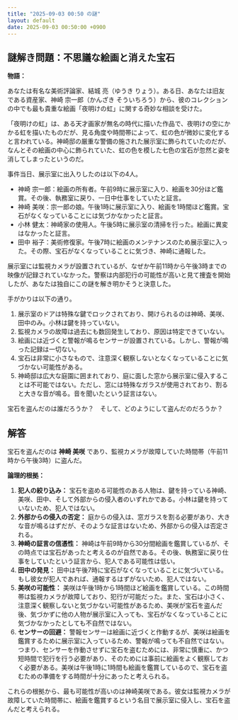 ```yaml
---
title: "2025-09-03 00:50 の謎"
layout: default
date: 2025-09-03 00:50:00 +0900
---
```

## 謎解き問題：不思議な絵画と消えた宝石

**物語：**

あなたは有名な美術評論家、結城 亮（ゆうき りょう）。ある日、あなたは旧友である資産家、神崎 宗一郎（かんざき そういちろう）から、彼のコレクションの中でも最も貴重な絵画「夜明けの虹」に関する奇妙な相談を受けた。

「夜明けの虹」は、ある天才画家が無名の時代に描いた作品で、夜明けの空にかかる虹を描いたものだが、見る角度や時間帯によって、虹の色が微妙に変化すると言われている。神崎邸の厳重な警備の施された展示室に飾られていたのだが、なんとその絵画の中心に飾られていた、虹の色を模した七色の宝石が忽然と姿を消してしまったというのだ。

事件当日、展示室に出入りしたのは以下の4人。

*   神崎 宗一郎：絵画の所有者。午前9時に展示室に入り、絵画を30分ほど鑑賞。その後、執務室に戻り、一日中仕事をしていたと証言。
*   神崎 美咲：宗一郎の娘。午後1時に展示室に入り、絵画を1時間ほど鑑賞。宝石がなくなっていることには気づかなかったと証言。
*   小林 健太：神崎家の使用人。午後5時に展示室の清掃を行った。絵画に異変はなかったと証言。
*   田中 裕子：美術修復家。午後7時に絵画のメンテナンスのため展示室に入った。その際、宝石がなくなっていることに気づき、神崎に通報した。

展示室には監視カメラが設置されているが、なぜか午前11時から午後3時までの映像が記録されていなかった。警察は内部犯行の可能性が高いと見て捜査を開始したが、あなたは独自にこの謎を解き明かそうと決意した。

手がかりは以下の通り。

1.  展示室のドアは特殊な鍵でロックされており、開けられるのは神崎、美咲、田中のみ。小林は鍵を持っていない。
2.  監視カメラの故障は過去にも数回発生しており、原因は特定できていない。
3.  絵画には近づくと警報が鳴るセンサーが設置されている。しかし、警報が鳴った記録は一切ない。
4.  宝石は非常に小さなもので、注意深く観察しないとなくなっていることに気づかない可能性がある。
5.  神崎邸は広大な庭園に囲まれており、庭に面した窓から展示室に侵入することは不可能ではない。ただし、窓には特殊なガラスが使用されており、割ると大きな音が鳴る。音を聞いたという証言はない。

宝石を盗んだのは誰だろうか？　そして、どのようにして盗んだのだろうか？

## 解答

宝石を盗んだのは **神崎 美咲** であり、監視カメラが故障していた時間帯（午前11時から午後3時）に盗んだ。

**論理的根拠：**

1.  **犯人の絞り込み：** 宝石を盗める可能性のある人物は、鍵を持っている神崎、美咲、田中、そして外部からの侵入者のいずれかである。小林は鍵を持っていないため、犯人ではない。
2.  **外部からの侵入の否定：** 庭からの侵入は、窓ガラスを割る必要があり、大きな音が鳴るはずだが、そのような証言はないため、外部からの侵入は否定される。
3.  **神崎の証言の信憑性：** 神崎は午前9時から30分間絵画を鑑賞しているが、その時点では宝石があったと考えるのが自然である。その後、執務室に戻り仕事をしていたという証言から、犯人である可能性は低い。
4.  **田中の発見：** 田中は午後7時に宝石がなくなっていることに気づいている。もし彼女が犯人であれば、通報するはずがないため、犯人ではない。
5.  **美咲の可能性：** 美咲は午後1時から1時間ほど絵画を鑑賞している。この時間帯は監視カメラが故障しており、犯行が可能だった。また、宝石は小さく、注意深く観察しないと気づかない可能性があるため、美咲が宝石を盗んだ後、気づかずに他の人物が展示室に入っても、宝石がなくなっていることに気づかなかったとしても不自然ではない。
6.  **センサーの回避：** 警報センサーは絵画に近づくと作動するが、美咲は絵画を鑑賞するために展示室に入っているため、警報が鳴っても不自然ではない。つまり、センサーを作動させずに宝石を盗むためには、非常に慎重に、かつ短時間で犯行を行う必要があり、そのためには事前に絵画をよく観察しておく必要がある。美咲は午後1時に1時間も絵画を鑑賞しているので、宝石を盗むための準備をする時間が十分にあったと考えられる。

これらの根拠から、最も可能性が高いのは神崎美咲である。彼女は監視カメラが故障していた時間帯に、絵画を鑑賞するという名目で展示室に侵入し、宝石を盗んだと考えられる。
